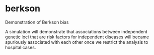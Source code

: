 # berkson
Demonstration of Berkson bias 

A simulation will demonstrate that associations between independent genetic loci that are risk factors for independent diseases will became spuriously associated with each other once we restrict the analysis to hospital cases.
